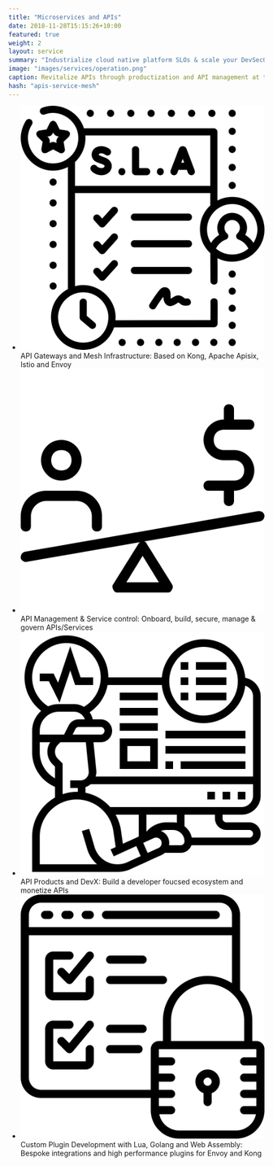```yaml
---
title: "Microservices and APIs"
date: 2018-11-28T15:15:26+10:00
featured: true
weight: 2
layout: service
summary: "Industrialize cloud native platform SLOs & scale your DevSecOps in an SRE model."
image: "images/services/operation.png"
caption: Revitalize APIs through productization and API management at the core
hash: "apis-service-mesh"
---
```



- <span class="icon-serv"><img src="../images/icons/slo.svg" /></span>API Gateways and Mesh Infrastructure: Based on Kong, Apache Apisix, Istio and Envoy 
- <span class="icon-serv"><img src="../images/icons/scaling.svg" /></span>API Management & Service control: Onboard, build, secure, manage & govern APIs/Services
- <span class="icon-serv"><img src="../images/icons/monitoring.svg" /></span>API Products and DevX: Build a developer foucsed ecosystem and monetize APIs
- <span class="icon-serv"><img src="../images/icons/secops.svg" /></span>Custom Plugin Development with Lua, Golang and Web Assembly: Bespoke integrations and high performance plugins for Envoy and Kong 

